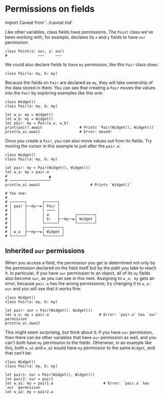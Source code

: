 # Permissions on fields

import Caveat from '../caveat.md'

<Caveat/>

Like other variables, class fields have permissions. The `Point` class we've been working with, for example, declares its `x` and `y` fields to have `our` permission:

```
class Point(x: our, y: our)
#              ~~~     ~~~
```

We could also declare fields to have `my` permission, like this `Pair` class does:

```
class Pair(a: my, b: my)
```

Because the fields on `Pair` are declared as `my`, they will take ownership of the data stored in them. You can see that creating a `Pair` moves the values into the `Pair` by exploring examples like this one:

```
class Widget()
class Pair(a: my, b: my)

let w_a: my = Widget()
let w_b: my = Widget()
let pair: my = Pair(w_a, w_b)
print(pair).await                 # Prints `Pair(Widget(), Widget())`
print(w_a).await                  # Error: moved!
```

Once you create a `Pair`, you can also move values out from its fields. Try moving the cursor in this example to just after the `pair.a`:

```
class Widget()
class Pair(a: my, b: my)

let pair: my = Pair(Widget(), Widget())
let w_a: my = pair.a
#                   ▲
# ──────────────────┘
print(w_a).await                       # Prints `Widget()`

# You see:
#
# ┌──────┐       ┌──────┐
# │ pair ├──my──►│ Pair │
# │      │       │ ──── │
# │      │       │ a    │       ┌────────┐
# │      │       │ b:   ├──my──►│ Widget │
# │      │       └──────┘       └────────┘
# │      │       ┌────────┐
# │ w_a  ├──my──►│ Widget │
# └──────┘       └────────┘
```

## Inherited `our` permissions

When you access a field, the permission you get is determined not only by the permission declared on the field itself but by the path you take to reach it. In particular, if you have `our` permission to an object, all of its `my` fields also become `our`, as you can see in this next. Assigning to `w_a: my` gets an error, because `pair.a` has the wrong permissions; try changing it to `w_a: our` and you will see that it works fine:

```
class Widget()
class Pair(a: my, b: my)

let pair: our = Pair(Widget(), Widget())
let w_a: my = pair.a                       # Error: `pair.a` has `our` permission
print(w_a).await
```

This might seem surprising, but think about it: if you have `our` permission, then there can be other variables that have `our` permission as well, and you can't _both_ have `my` permission to the fields. Otherwise, in an example like this, both `w_a1` and `w_a2` would have `my` permission to the same `Widget`, and that can't be:

```
class Widget()
class Pair(a: my, b: my)

let pair1: our = Pair(Widget(), Widget())
let pair2: our = pair1
let w_a1: my = pair1.a                       # Error: `pair.a` has `our` permission
let w_a2: my = pair2.a
```
